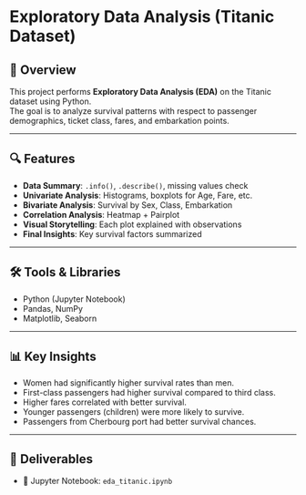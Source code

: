 # Exploratory Data Analysis (Titanic Dataset)

## 📌 Overview
This project performs **Exploratory Data Analysis (EDA)** on the Titanic dataset using Python.  
The goal is to analyze survival patterns with respect to passenger demographics, ticket class, fares, and embarkation points.

---

## 🔍 Features
- **Data Summary**: `.info()`, `.describe()`, missing values check  
- **Univariate Analysis**: Histograms, boxplots for Age, Fare, etc.  
- **Bivariate Analysis**: Survival by Sex, Class, Embarkation  
- **Correlation Analysis**: Heatmap + Pairplot  
- **Visual Storytelling**: Each plot explained with observations  
- **Final Insights**: Key survival factors summarized  

---

## 🛠️ Tools & Libraries
- Python (Jupyter Notebook)  
- Pandas, NumPy  
- Matplotlib, Seaborn  

---

## 📊 Key Insights
- Women had significantly higher survival rates than men.  
- First-class passengers had higher survival compared to third class.  
- Higher fares correlated with better survival.  
- Younger passengers (children) were more likely to survive.  
- Passengers from Cherbourg port had better survival chances.  

---

## 🚀 Deliverables
- 📓 Jupyter Notebook: `eda_titanic.ipynb`  
